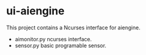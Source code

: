 # ui-aiengine
This project contains a Ncurses interface for aiengine.

- aimonitor.py ncurses interface.
- sensor.py basic programable sensor.

